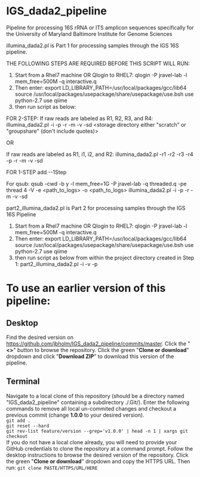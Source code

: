 # IGS_dada2_pipeline
Pipeline for processing 16S rRNA or ITS amplicon sequences specifically for the University of Maryland Baltimore Institute for Genome Sciences

illumina_dada2.pl is Part 1 for processing samples through the IGS 16S pipeline. 

THE FOLLOWING STEPS ARE REQUIRED BEFORE THIS SCRIPT WILL RUN:

  1. Start from a Rhel7 machine OR Qlogin to RHEL7:
        qlogin -P jravel-lab -l mem_free=500M -q interactive.q
  2. Then enter:
        export LD_LIBRARY_PATH=/usr/local/packages/gcc/lib64
        source /usr/local/packages/usepackage/share/usepackage/use.bsh
        use python-2.7
        use qiime
  3. then run script as below:
  
FOR 2-STEP:
If raw reads are labeled as R1, R2, R3, and R4:
  illumina_dada2.pl -i <directory containing raw reads> -p <project name> -r <run ID> -m <mapping file> -v <variable region> -sd <storage directory either "scratch" or "groupshare" (don't include quotes)>
  
  OR
  
If raw reads are labeled as R1, i1, i2, and R2:
  illumina_dada2.pl -r1 <full path to raw R1 file> -r2 <full path to raw i1 file>
                    -r3 <full path to raw i2 file> -r4 <full path to raw R2 file>
                    -p <project name> -r <run ID> -m <mapping file> -v <variable region>
                    -sd <storage directory>
  
FOR 1-STEP
  add --1Step

For qsub:
  qsub -cwd -b y -l mem_free=1G -P jravel-lab -q threaded.q -pe thread 4 -V -e <path_to_logs>
  -o <path_to_logs>  illumina_dada2.pl -i <directory containing raw reads> -p <project name> -r <run ID> -m <mapping file> -v <variable region> -sd <storage directory enter the word scratch or groupshare>
  
part2_illumina_dada2.pl is Part 2 for processing samples through the IGS 16S Pipeline
  1. Start from a Rhel7 machine OR Qlogin to RHEL7:
        qlogin -P jravel-lab -l mem_free=500M -q interactive.q
  2. Then enter:
        export LD_LIBRARY_PATH=/usr/local/packages/gcc/lib64
        source /usr/local/packages/usepackage/share/usepackage/use.bsh
        use python-2.7
        use qiime
  3. then run script as below from within the project directory created in Step 1:
part2_illumina_dada2.pl -i <comma-separated-input-run-names> -v <variable-region> -p <project-ID>

# To use an earlier version of this pipeline:
## Desktop
Find the desired version on https://github.com/jbholm/IGS_dada2_pipeline/commits/master. Click the "**<>**" button to browse the repository. Click the green "**Clone or download**" dropdown and click "**Download ZIP**" to download this version of the pipeline.
## Terminal
Navigate to a local clone of this repository (should be a directory named "IGS_dada2_pipeline" containing a subdirectory ./.Git/). Enter the following commands to remove all local un-commited changes and checkout a previous commit (change **1.0.0** to your desired version).  
`git add .`  
`git reset --hard`  
`git rev-list feature/version --grep='v1.0.0' | head -n 1 | xargs git checkout`  
If you do not have a local clone already, you will need to provide your GitHub credentials to clone the repository at a command prompt. Follow the desktop instructions to browse the desired version of the repository. Click the green "**Clone or download**" dropdown and copy the HTTPS URL. Then run:
`git clone PASTE/HTTPS/URL/HERE`